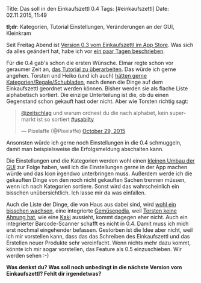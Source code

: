 Title: Das soll in den Einkaufszettl 0.4
Tags: [#einkaufszettl]
Date: 02.11.2015, 11:49

**tl;dr**: Kategorien, Tutorial Einstellungen, Veränderungen an der GUI, Kleinkram 

Seit Freitag Abend ist [Version 0.3 vom Einkaufszettl im App Store](https://itunes.apple.com/de/app/einkaufszettl/id1016435355). Was sich da alles geändert hat, habe ich vor [ein paar Tagen beschrieben](https://bullenscheisse.de/2015/das-soll-in-den-einkaufszettl-0-3/).

Für die 0.4 gab's schon die ersten Wünsche. Elmar regte schon vor geraumer Zeit an, [das Tutorial zu überarbeiten](https://twitter.com/eweinhold/status/654180950700621824). Das würde ich gerne angehen. Torsten und Heiko (und ich auch) [hätten gerne Kategorien/Regale/Schubladen](https://twitter.com/Pixelaffe/status/659849152927543297), nach denen die Dinge auf dem Einkaufszettl geordnet werden können. Bisher werden sie als flache Liste alphabetisch sortiert. Die einzige Unterteilung ist die, ob du einen Gegenstand schon gekauft hast oder nicht. Aber wie Torsten richtig sagt:

<blockquote class="twitter-tweet" data-conversation="none" data-cards="hidden" data-partner="tweetdeck"><p lang="de" dir="ltr"><a href="https://twitter.com/zeitschlag">@zeitschlag</a> und warum ordnest du die nach alphabet, kein supermarkt ist so sortiert <a href="https://twitter.com/hashtag/usabilty?src=hash">#usabilty</a></p>&mdash; Pixelaffe (@Pixelaffe) <a href="https://twitter.com/Pixelaffe/status/659849152927543297">October 29, 2015</a></blockquote>
<script async src="//platform.twitter.com/widgets.js" charset="utf-8"></script>

Ansonsten würde ich gerne noch Einstellungen in die 0.4 schmuggeln, damit man beispielsweise die Erfolgsmeldung abschalten kann. 

Die Einstellungen und die Kategorien werden wohl einen [kleinen Umbau der GUI](https://twitter.com/zeitschlag/status/660111263415083008) zur Folge haben, weil ich die Einstellungen gerne in der App machen würde und das Icon irgendwo unterbringen muss. Außerdem werde ich die gekauften Dinge von den noch nicht gekauften Sachen trennen müssen, wenn ich nach Kategorien sortiere. Sonst wird das wahrscheinlich ein bisschen unübersichtlich. Ich lasse mir da was einfallen.

Auch die Liste der Dinge, die von Haus aus dabei sind, wird [wohl ein bisschen wachsen](https://twitter.com/kirscheplotzer/status/660600841670434820), eine integrierte [Gemüsepedia](https://twitter.com/kirscheplotzer/status/660876208800931841), weil [Torsten keine Ahnung hat](https://twitter.com/Pixelaffe/status/660827020079857664), wie eine [Kaki](https://de.wikipedia.org/wiki/Kaki) aussieht, kommt dagegen eher nicht. Auch ein integrierter Barcode-Scanner schafft es nicht in 0.4. Damit muss ich mich erst nochmal eingehender befassen. Gestorben ist die Idee aber nicht, weil ich mir vorstellen kann, dass das das Schreiben des Einkaufszettl und das Erstellen neuer Produkte sehr vereinfacht. Wenn nichts mehr dazu kommt, könnte ich mir sogar vorstellen, das Feature als 0.5 einzuschieben. Wir werden sehen :-)

**Was denkst du? Was soll noch unbedingt in die nächste Version vom Einkaufszettl? Fehlt dir irgendetwas?**
